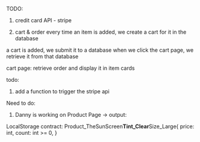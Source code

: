 TODO:

1. credit card API - stripe

2. cart & order
   every time an item is added, we create a cart for it in the database

a cart is added, we submit it to a database
when we click the cart page, we retrieve it from that database

cart page:
retrieve order and display it in item cards

todo:

1. add a function to trigger the stripe api

Need to do:

1. Danny is working on Product Page -> output:

LocalStorage contract:
Product_TheSunScreen**Tint_Clear**Size_Large{
price: int,
count: int >= 0,
}

